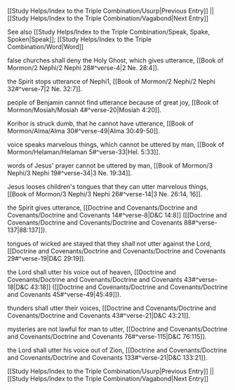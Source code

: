 [[Study Helps/Index to the Triple Combination/Usurp|Previous Entry]]  ||  [[Study Helps/Index to the Triple Combination/Vagabond|Next Entry]]

 See also [[Study Helps/Index to the Triple Combination/Speak, Spake, Spoken|Speak]]; [[Study Helps/Index to the Triple Combination/Word|Word]]

 false churches shall deny the Holy Ghost, which gives utterance, [[Book of Mormon/2 Nephi/2 Nephi 28#^verse-4|2 Ne. 28:4]].

 the Spirit stops utterance of Nephi1, [[Book of Mormon/2 Nephi/2 Nephi 32#^verse-7|2 Ne. 32:7]].

 people of Benjamin cannot find utterance because of great joy, [[Book of Mormon/Mosiah/Mosiah 4#^verse-20|Mosiah 4:20]].

 Korihor is struck dumb, that he cannot have utterance, [[Book of Mormon/Alma/Alma 30#^verse-49|Alma 30:49-50]].

 voice speaks marvelous things, which cannot be uttered by man, [[Book of Mormon/Helaman/Helaman 5#^verse-33|Hel. 5:33]].

 words of Jesus' prayer cannot be uttered by man, [[Book of Mormon/3 Nephi/3 Nephi 19#^verse-34|3 Ne. 19:34]].

 Jesus looses children's tongues that they can utter marvelous things, [[Book of Mormon/3 Nephi/3 Nephi 26#^verse-14|3 Ne. 26:14, 16]].

 the Spirit gives utterance, [[Doctrine and Covenants/Doctrine and Covenants/Doctrine and Covenants 14#^verse-8|D&C 14:8]] ([[Doctrine and Covenants/Doctrine and Covenants/Doctrine and Covenants 88#^verse-137|88:137]]).

 tongues of wicked are stayed that they shall not utter against the Lord, [[Doctrine and Covenants/Doctrine and Covenants/Doctrine and Covenants 29#^verse-19|D&C 29:19]].

 the Lord shall utter his voice out of heaven, [[Doctrine and Covenants/Doctrine and Covenants/Doctrine and Covenants 43#^verse-18|D&C 43:18]] ([[Doctrine and Covenants/Doctrine and Covenants/Doctrine and Covenants 45#^verse-49|45:49]]).

 thunders shall utter their voices, [[Doctrine and Covenants/Doctrine and Covenants/Doctrine and Covenants 43#^verse-21|D&C 43:21]].

 mysteries are not lawful for man to utter, [[Doctrine and Covenants/Doctrine and Covenants/Doctrine and Covenants 76#^verse-115|D&C 76:115]].

 the Lord shall utter his voice out of Zion, [[Doctrine and Covenants/Doctrine and Covenants/Doctrine and Covenants 133#^verse-21|D&C 133:21]].

[[Study Helps/Index to the Triple Combination/Usurp|Previous Entry]]  ||  [[Study Helps/Index to the Triple Combination/Vagabond|Next Entry]]